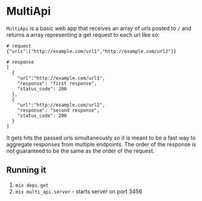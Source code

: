 # MultiApi

`MultiApi` is a basic web app that receives an array of urls posted to `/` and
returns a array representing a get request to each url like so:

```
# request
{"urls":["http://example.com/url1","http://example.com/url2"]}

# response
[
  {
    "url":"http://example.com/url1",
    "response": "first response",
    "status_code": 200
  },
  {
    "url":"http://example.com/url2",
    "response": "second response",
    "status_code": 200
  }
]
```

It gets hits the passed urls simultaneously so it is meant to be a fast way to
aggregate responses from multiple endpoints. The order of the response is not
guaranteed to be the same as the order of the request.

## Running it

1. `mix deps.get`
2. `mix multi_api.server` - starts server on port 3456
